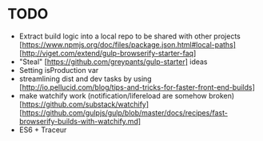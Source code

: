 # TODO

* Extract build logic into a local repo to be shared with other projects
    [https://www.npmjs.org/doc/files/package.json.html#local-paths]
    [http://viget.com/extend/gulp-browserify-starter-faq]
* "Steal" [https://github.com/greypants/gulp-starter] ideas
* Setting isProduction var
* streamlining dist and dev tasks by using [http://io.pellucid.com/blog/tips-and-tricks-for-faster-front-end-builds]
* make watchify work (notification/lifereload are somehow broken)
    [https://github.com/substack/watchify]
    [https://github.com/gulpjs/gulp/blob/master/docs/recipes/fast-browserify-builds-with-watchify.md]
* ES6 + Traceur
